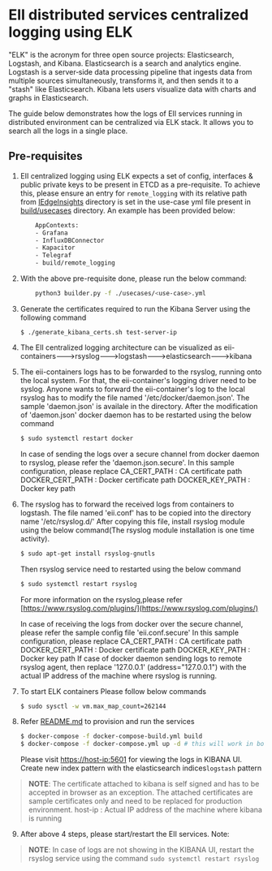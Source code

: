 # EII distributed services centralized logging using ELK

"ELK" is the acronym for three open source projects: Elasticsearch, Logstash, and Kibana. Elasticsearch is a search and analytics engine. Logstash is a server‑side data processing pipeline that ingests data from multiple sources simultaneously, transforms it, and then sends it to a "stash" like Elasticsearch. Kibana lets users visualize data with charts and graphs in Elasticsearch. 

The guide below demonstrates how the logs of EII services running in distributed environment can be centralized via ELK stack. It allows you to search all the logs in a single place.

## Pre-requisites

1.  EII centralized logging using ELK expects a set of config, interfaces & public private keys to be present in ETCD as a pre-requisite.
    To achieve this, please ensure an entry for `remote_logging` with its relative path from [IEdgeInsights](../) directory is set in the use-case yml file present in [build/usecases](https://github.com/open-edge-insights/eii-core/tree/master/build/usecases) directory. An example has been provided below:
    ```sh
        AppContexts:
        - Grafana
        - InfluxDBConnector
        - Kapacitor
        - Telegraf
        - build/remote_logging
    ```

2. With the above pre-requisite done, please run the below command:
    ```sh
        python3 builder.py -f ./usecases/<use-case>.yml
    ```


3. Generate the certificates required to run the Kibana Server using the following command
    ```
    $ ./generate_kibana_certs.sh test-server-ip
    ```

4. The EII centralized logging architecture can be visualized as eii-containers--->rsyslog--->logstash--->elasticsearch--->kibana

5. The eii-containers logs has to be forwarded to the rsyslog, running onto the local system. 
   For that, the eii-container's logging driver need to be syslog. 
   Anyone wants to forward the eii-container's log to the local rsyslog has to modify the file named '/etc/docker/daemon.json'.
   The sample 'daemon.json' is availale in the directory.
   After the modification of 'daemon.json' docker daemon has to be restarted using the below command

   ```sh
   $ sudo systemctl restart docker

   ```
   In case of sending the logs over a secure channel from docker daemon to rsyslog, please refer the 'daemon.json.secure'.
   In this sample configuration, please replace 
   CA_CERT_PATH : CA certificate path
   DOCKER_CERT_PATH : Docker certificate path
   DOCKER_KEY_PATH : Docker key path

6. The rsyslog has to forward the received logs from containers to logstash.
   The file named 'eii.conf' has to be copied into the directory name '/etc/rsyslog.d/'
   After copying this file, install rsyslog module using the below command(The rsyslog module
   installation is one time activity).
   ```sh
   $ sudo apt-get install rsyslog-gnutls

   ```

   Then rsyslog service need to restarted using the below command
   ```sh
   $ sudo systemctl restart rsyslog

   ```
   For more information on the rsyslog,please refer [https://www.rsyslog.com/plugins/](https://www.rsyslog.com/plugins/)

   In case of receiving the logs from docker over the secure channel, please refer the sample config file 'eii.conf.secure'
   In this sample configuration, please replace 
   CA_CERT_PATH : CA certificate path
   DOCKER_CERT_PATH : Docker certificate path
   DOCKER_KEY_PATH : Docker key path
   If case of docker daemon sending logs to remote rsyslog agent, then replace '127.0.0.1' (address="127.0.0.1") with the
   actual IP address of the machine where rsyslog is running.

7. To start ELK containers Please follow below commands
   ```sh
   $ sudo sysctl -w vm.max_map_count=262144

   ```
8. Refer [README.md](https://github.com/open-edge-insights/eii-core/blob/master/README.md) to provision and run the services

   ```sh
   $ docker-compose -f docker-compose-build.yml build 
   $ docker-compose -f docker-compose.yml up -d # this will work in both DEV or PROD mode automatically

   ```

   Please visit [https://host-ip:5601](https://host-ip:5601) for viewing the logs in KIBANA UI.
   Create new index pattern with the elasticsearch indices`logstash` pattern
   
  > **NOTE**: The certificate attached to kibana is self signed and has to be accepted in
  > browser as an exception. The attached certificates are sample certificates only and need to
  > be replaced for production environment.
  > host-ip : Actual IP address of the machine where kibana is running

9. After above 4 steps, please start/restart the EII services.
   Note:
  > **NOTE**: In case of logs are not showing in the KIBANA UI, restart the rsyslog service
  > using the command `sudo systemctl restart rsyslog`
